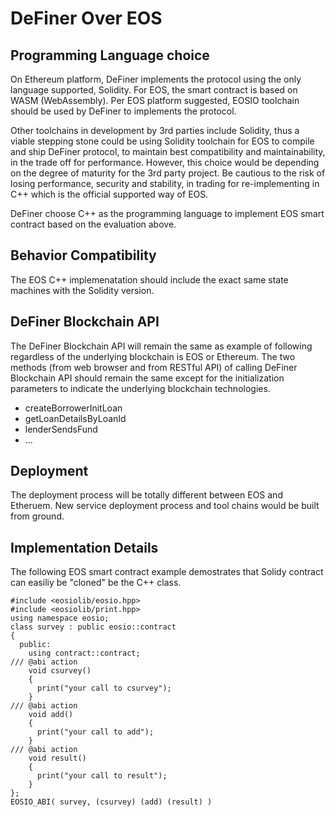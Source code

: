 # DeFiner Over EOS

## Programming Language choice
On Ethereum platform, DeFiner implements the protocol using the only language supported, Solidity.
For EOS, the smart contract is based on WASM (WebAssembly). Per EOS platform suggested, EOSIO toolchain should be used by DeFiner to implements the protocol.

Other toolchains in development by 3rd parties include Solidity, thus a viable stepping stone could be using Solidity toolchain for EOS to compile and ship DeFiner protocol, to maintain best compatibility and maintainability, in the trade off for performance. However, this choice would be depending on the degree of maturity for the 3rd party project. Be cautious to the risk of losing performance, security and stability, in trading for re-implementing in C++ which is the official supported way of EOS.

DeFiner choose C++ as the programming language to implement EOS smart contract based on the evaluation above.

## Behavior Compatibility
The EOS C++ implemenatation should include the exact same state machines with the Solidity version.

## DeFiner Blockchain API
The DeFiner Blockchain API will remain the same as example of following regardless of the underlying blockchain is EOS or Ethereum.
The two methods (from web browser and from RESTful API) of calling DeFiner Blockchain API should remain the same except for the initialization parameters to indicate the underlying blockchain technologies.

* createBorrowerInitLoan
* getLoanDetailsByLoanId
* lenderSendsFund
* ...

## Deployment
The deployment process will be totally different between EOS and Etheruem. New service deployment process and tool chains would be built from ground.

## Implementation Details
The following EOS smart contract example demostrates that Solidy contract can easiliy be "cloned" be the C++ class.

~~~
#include <eosiolib/eosio.hpp>
#include <eosiolib/print.hpp>
using namespace eosio;
class survey : public eosio::contract 
{
  public:
    using contract::contract;
/// @abi action
    void csurvey() 
    {
      print("your call to csurvey");
    }
/// @abi action
    void add() 
    {
      print("your call to add");
    }
/// @abi action
    void result()
    {
      print("your call to result");
    }
};
EOSIO_ABI( survey, (csurvey) (add) (result) )
~~~
